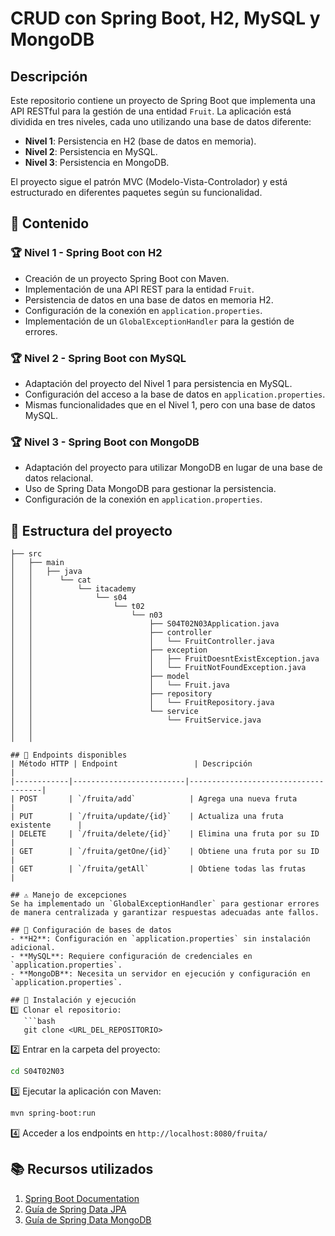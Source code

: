 
# CRUD con Spring Boot, H2, MySQL y MongoDB

## Descripción
Este repositorio contiene un proyecto de Spring Boot que implementa una API RESTful para la gestión de una entidad `Fruit`. La aplicación está dividida en tres niveles, cada uno utilizando una base de datos diferente:

- **Nivel 1**: Persistencia en H2 (base de datos en memoria).
- **Nivel 2**: Persistencia en MySQL.
- **Nivel 3**: Persistencia en MongoDB.

El proyecto sigue el patrón MVC (Modelo-Vista-Controlador) y está estructurado en diferentes paquetes según su funcionalidad.

## 📌 Contenido
### 🏆 Nivel 1 - Spring Boot con H2
- Creación de un proyecto Spring Boot con Maven.
- Implementación de una API REST para la entidad `Fruit`.
- Persistencia de datos en una base de datos en memoria H2.
- Configuración de la conexión en `application.properties`.
- Implementación de un `GlobalExceptionHandler` para la gestión de errores.

### 🏆 Nivel 2 - Spring Boot con MySQL
- Adaptación del proyecto del Nivel 1 para persistencia en MySQL.
- Configuración del acceso a la base de datos en `application.properties`.
- Mismas funcionalidades que en el Nivel 1, pero con una base de datos MySQL.

### 🏆 Nivel 3 - Spring Boot con MongoDB
- Adaptación del proyecto para utilizar MongoDB en lugar de una base de datos relacional.
- Uso de Spring Data MongoDB para gestionar la persistencia.
- Configuración de la conexión en `application.properties`.

## 📂 Estructura del proyecto
```
├── src
│   ├── main
│   │   ├── java
│   │      └── cat
│   │          └── itacademy
│   │              └── s04
│   │                  └── t02
│   │                      └── n03
│   │                          ├── S04T02N03Application.java
│   │                          ├── controller
│   │                          │   └── FruitController.java
│   │                          ├── exception
│   │                          │   ├── FruitDoesntExistException.java
│   │                          │   └── FruitNotFoundException.java
│   │                          ├── model
│   │                          │   └── Fruit.java
│   │                          ├── repository
│   │                          │   └── FruitRepository.java
│   │                          └── service
│   │                              └── FruitService.java
│   │   
│   │       

## 🚀 Endpoints disponibles
| Método HTTP | Endpoint                 | Descripción                         |
|------------|-------------------------|-------------------------------------|
| POST       | `/fruita/add`            | Agrega una nueva fruta             |
| PUT        | `/fruita/update/{id}`    | Actualiza una fruta existente      |
| DELETE     | `/fruita/delete/{id}`    | Elimina una fruta por su ID        |
| GET        | `/fruita/getOne/{id}`    | Obtiene una fruta por su ID        |
| GET        | `/fruita/getAll`         | Obtiene todas las frutas           |

## ⚠️ Manejo de excepciones
Se ha implementado un `GlobalExceptionHandler` para gestionar errores de manera centralizada y garantizar respuestas adecuadas ante fallos.

## 🔧 Configuración de bases de datos
- **H2**: Configuración en `application.properties` sin instalación adicional.
- **MySQL**: Requiere configuración de credenciales en `application.properties`.
- **MongoDB**: Necesita un servidor en ejecución y configuración en `application.properties`.

## 📖 Instalación y ejecución
1️⃣ Clonar el repositorio:
   ```bash
   git clone <URL_DEL_REPOSITORIO>
   ```
2️⃣ Entrar en la carpeta del proyecto:
   ```bash
   cd S04T02N03
   ```
3️⃣ Ejecutar la aplicación con Maven:
   ```bash
   mvn spring-boot:run
   ```
4️⃣ Acceder a los endpoints en `http://localhost:8080/fruita/`

## 📚 Recursos utilizados
1. [Spring Boot Documentation](https://spring.io/projects/spring-boot)
2. [Guía de Spring Data JPA](https://spring.io/guides/gs/accessing-data-jpa)
3. [Guía de Spring Data MongoDB](https://spring.io/guides/gs/accessing-data-mongodb)


